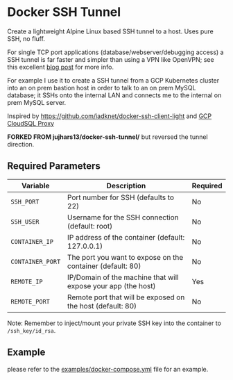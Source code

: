 # Docker SSH Tunnel

Create a lightweight Alpine Linux based SSH tunnel to a host.  Uses pure SSH, no fluff.

For single TCP port applications (database/webserver/debugging access) a SSH tunnel is far faster and simpler than using a VPN like OpenVPN; see this excellent [blog post](https://blog.backslasher.net/ssh-openvpn-tunneling.html) for more info.

For example I use it to create a SSH tunnel from a GCP Kubernetes cluster into an on prem bastion host in order to talk to an on prem MySQL database; it SSHs onto the internal LAN and connects me to the internal on prem MySQL server.

Inspired by https://github.com/iadknet/docker-ssh-client-light and [GCP CloudSQL Proxy](https://cloud.google.com/sql/docs/mysql/sql-proxy)

**FORKED FROM jujhars13/docker-ssh-tunnel/** but reversed the tunnel direction.

## Required Parameters

| Variable           | Description                                                       | Required |
| ------------------ | ----------------------------------------------------------------- | -------- |
| `SSH_PORT`         | Port number for SSH (defaults to 22)                              | No       |
| `SSH_USER`         | Username for the SSH connection (default: root)                   | No       |
| `CONTAINER_IP`     | IP address of the container (default: 127.0.0.1)                  | No       |
| `CONTAINER_PORT`   | The port you want to expose on the container (default: 80)        | No       |
| `REMOTE_IP`        | IP/Domain of the machine that will expose your app (the host)     | Yes      |
| `REMOTE_PORT`      | Remote port that will be exposed on the host (default: 80)        | No       |


Note: Remember to inject/mount your private SSH key into the container to `/ssh_key/id_rsa`.

## Example

please refer to the [examples/docker-compose.yml](/examples/docker-compose.yaml) file for an example.
